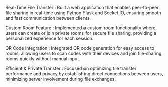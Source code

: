 Real-Time File Transfer : Built a web application that enables peer-to-peer file sharing in real-time using Python Flask and Socket.IO, ensuring smooth and fast communication between clients.

Custom Room Feature : Implemented a custom room functionality where users can create or join private rooms for secure file sharing, providing a personalized experience for each session.

QR Code Integration : Integrated QR code generation for easy access to rooms, allowing users to scan codes with their devices and join file-sharing rooms quickly without manual input.

Efficient & Private Transfer : Focused on optimizing file transfer performance and privacy by establishing direct connections between users, minimizing server involvement during file exchanges.
